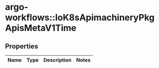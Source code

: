 # argo-workflows::IoK8sApimachineryPkgApisMetaV1Time

## Properties
Name | Type | Description | Notes
------------ | ------------- | ------------- | -------------


